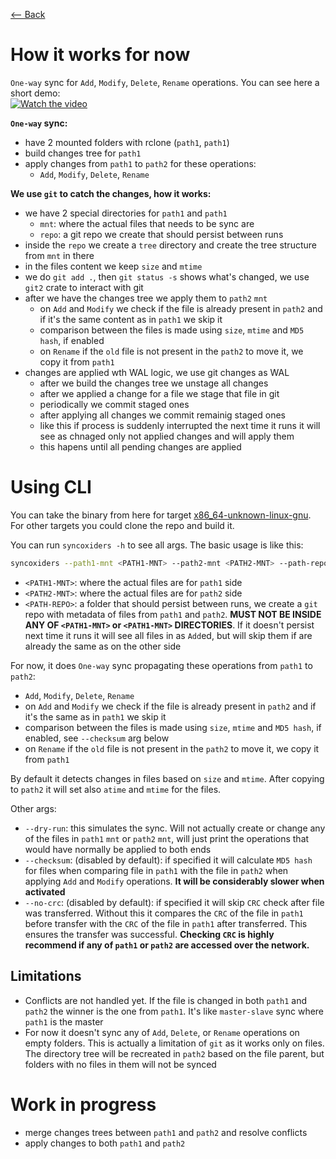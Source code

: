 [⟵ Back](../../README.md#poc)

# How it works for now

`One-way` sync for `Add`, `Modify`, `Delete`, `Rename` operations. You can see here a short demo:  
[![Watch the video](https://img.youtube.com/vi/JHQC1XpCzQw/0.jpg)](https://www.youtube.com/watch?v=JHQC1XpCzQw)

**`One-way` sync:**
- have 2 mounted folders with rclone (`path1`, `path1`)
- build changes tree for `path1`
- apply changes from `path1` to `path2` for these operations:
    - `Add`, `Modify`, `Delete`, `Rename`

**We use `git` to catch the changes, how it works:**
- we have 2 special directories for `path1` and `path1`
    - `mnt`: where the actual files that needs to be sync are
    - `repo`: a git repo we create that should persist between runs
- inside the `repo` we create a `tree` directory and create the tree structure from `mnt` in there
- in the files content we keep `size` and `mtime`
- we do `git add .`, then `git status -s` shows what's changed, we use `git2` crate to interact with git
- after we have the changes tree we apply them to `path2` `mnt`
    - on `Add` and `Modify` we check if the file is already present in `path2` and if it's the same content as in `path1` we skip it
    - comparison between the files is made using `size`, `mtime` and `MD5 hash`, if enabled
    - on `Rename` if the `old` file is not present in the `path2` to move it, we copy it from `path1`
- changes are applied wth WAL logic, we use git changes as WAL
     - after we build the changes tree we unstage all changes
     - after we applied a change for a file we stage that file in git
     - periodically we commit staged ones
     - after applying all changes we commit remainig staged ones
     - like this if process is suddenly interrupted the next time it runs it will see as chnaged only not applied changes and will apply them
     - this hapens until all pending changes are applied

# Using CLI

You can take the binary from here for target [x86_64-unknown-linux-gnu](https://drive.google.com/file/d/1UnWR5rnPfOW3OBLu21xJySPDVHkEbb-v/view?usp=sharing).  
For other targets you could clone the repo and build it.

You can run `syncoxiders -h` to see all args. The basic usage is like this:

```bash
syncoxiders --path1-mnt <PATH1-MNT> --path2-mnt <PATH2-MNT> --path-repo <PATH-REPO>
```

- `<PATH1-MNT>`: where the actual files are for `path1` side
- `<PATH2-MNT>`: where the actual files are for `path2` side
- `<PATH-REPO>`: a folder that should persist between runs, we create a `git` repo with metadata of files from `path1` and `path2`. **MUST NOT BE INSIDE ANY OF `<PATH1-MNT>` or `<PATH1-MNT>` DIRECTORIES**. If it doesn't persist next time it runs it will see all files in as `Add`ed, but will skip them if are already the same as on the other side

For now, it does `One-way` sync propagating these operations from `path1` to `path2`:
- `Add`, `Modify`, `Delete`, `Rename`
- on `Add` and `Modify` we check if the file is already present in `path2` and if it's the same as in `path1` we skip it
- comparison between the files is made using `size`, `mtime` and `MD5 hash`, if enabled, see `--checksum` arg below
- on `Rename` if the `old` file is not present in the `path2` to move it, we copy it from `path1`

By default it detects changes in files based on `size` and `mtime`. After copying to `path2` it will set also `atime` and `mtime` for the files.

Other args:
- `--dry-run`: this simulates the sync. Will not actually create or change any of the files in `path1` `mnt` or `path2` `mnt`, will just print the operations that would have normally be applied to both ends
- `--checksum`: (disabled by default): if specified it will calculate `MD5 hash` for files when comparing file in `path1` with the file in `path2` when applying `Add` and `Modify` operations. **It will be considerably slower when activated**
- `--no-crc`: (disabled by default): if specified it will skip `CRC` check after file was transferred. Without this it compares the `CRC` of the file in `path1` before transfer with the `CRC` of the file in `path1` after transferred. This ensures the transfer was successful. **Checking `CRC` is highly recommend if any of `path1` or `path2` are accessed over the network.**

## Limitations

- Conflicts are not handled yet. If the file is changed in both `path1` and `path2` the winner is the one from `path1`. It's like `master-slave` sync where `path1` is the master
- For now it doesn't sync any of `Add`, `Delete`, or `Rename` operations on empty folders. This is actually a limitation of `git` as it works only on files. The directory tree will be recreated in `path2` based on the file parent, but folders with no files in them will not be synced

# Work in progress

- merge changes trees between `path1` and `path2` and resolve conflicts
- apply changes to both `path1` and `path2`
